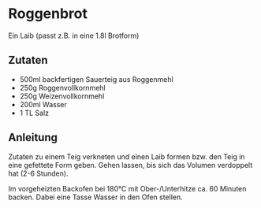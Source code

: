 # Roggenbrot

Ein Laib (passt z.B. in eine 1.8l Brotform)

## Zutaten

* 500ml backfertigen Sauerteig aus Roggenmehl
* 250g Roggenvollkornmehl
* 250g Weizenvollkornmehl
* 200ml Wasser
* 1 TL Salz

## Anleitung

Zutaten zu einem Teig verkneten und einen Laib formen bzw. den Teig in eine gefettete Form geben.
Gehen lassen, bis sich das Volumen verdoppelt hat (2-6 Stunden).

Im vorgeheizten Backofen bei 180°C mit Ober-/Unterhitze ca. 60 Minuten backen.
Dabei eine Tasse Wasser in den Ofen stellen.